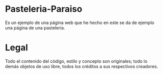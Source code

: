 # Pasteleria-Paraiso
Es un ejemplo de una página web que he hecho en este se da de ejemplo una página de una pastelería.

# Legal
Todo el contenido del código, estilo y concepto son originales; todo lo demás objetos de uso libre, todos los créditos a sus respectivos creadores. 
